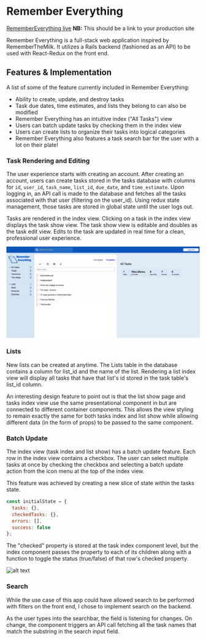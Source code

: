 # Remember Everything

[RememberEverything live][heroku] **NB:** This should be a link to your production site

[heroku]: http://remember-everything.herokuapp.com

Remember Everything is a full-stack web application inspired by RememberTheMilk. It utilizes a Rails backend (fashioned as an API) to be used with React-Redux on the front end.

## Features & Implementation

A list of some of the feature currently included in Remember Everything:
  - Ability to create, update, and destroy tasks
  - Task due dates, time estimates, and lists they belong to can also be modified
  - Remember Everything has an intuitive index ("All Tasks") view
  - Users can batch update tasks by checking them in the index view
  - Users can create lists to organize their tasks into logical categories
  - Remember Everything also features a task search bar for the user with a lot on their plate!

### Task Rendering and Editing

  The user experience starts with creating an account. After creating an account, users can create tasks stored in the tasks database with columns for `id`, `user_id`, `task_name`, `list_id`, `due_date`, and `time_estimate`. Upon logging in, an API call is made to the database and fetches all the tasks associated with that user (filtering on the user_id). Using redux state management, those tasks are stored in global state until the user logs out.

  Tasks are rendered in the index view. Clicking on a task in the index view displays the task show view. The task show view is editable and doubles as the task edit view. Edits to the task are updated in real time for a clean, professional user experience.

  ![alt text](https://raw.githubusercontent.com/bongatoughy/remember_everything/master/docs/screenshots/root_screenshot.png "Remember Everything Screenshot")

### Lists

  New lists can be created at anytime. The Lists table in the database contains a column for list_id and the name of the list. Rendering a list index view will display all tasks that have that list's id stored in the task table's list_id column.

  An interesting design feature to point out is that the list show page and tasks index view use the same presentational component in but are connected to different container components. This allows the view styling to remain exactly the same for both tasks index and list show while allowing different data (in the form of props) to be passed to the same component.


### Batch Update

  The index view (task index and list show) has a batch update feature. Each row in the index view contains a checkbox. The user can select multiple tasks at once by checking the checkbox and selecting a batch update action from the icon menu at the top of the index view.

  This feature was achieved by creating a new slice of state within the tasks state.

  ```javascript
  const initialState = {
    tasks: {},
    checkedTasks: {},
    errors: [],
    success: false
  };
  ```

  The "checked" property is stored at the task index component level, but the index component passes the property to each of its children along with a function to toggle the status (true/false) of that row's checked property.

  ![alt text](http://kylelewis.co/remember_everything/batch_update_screenshot.gif "Batch Update Screenshot")

### Search

  While the use case of this app could have allowed search to be performed with filters on the front end, I chose to implement search on the backend.

  As the user types into the searchbar, the field is listening for changes. On change, the component triggers an API call fetching all the task names that match the substring in the search input field.
